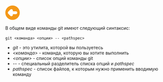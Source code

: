 [![Содержание](./image/arrow.png)](./readme.md "Содержание")

В общем виде команды git имеют следующий синтаксис:

`git <команда> <опции> -- <pathspec>`

  + _git_ - это утилита, которой вы пользуетесь
  + _<команда>_ - команда, которую вы хотите выполнить
  + _<опции>_ - список опций команды git
  + _--_ - специальный разделитель списка опций и _pathspec_
  + _pathspec_ - список файлов, к которым нужно применить вводимую команду

